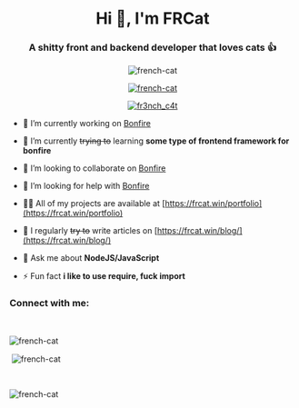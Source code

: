 <h1 align="center">Hi 👋, I'm FRCat</h1>
<h3 align="center">A shitty front and backend developer that loves cats 👍</h3>

<p align="center"> <img src="https://komarev.com/ghpvc/?username=french-cat&label=Profile%20views&color=0e75b6&style=flat" alt="french-cat" /> </p>

<p align="center"> <a href="https://github.com/ryo-ma/github-profile-trophy"><img src="https://github-profile-trophy.vercel.app/?username=french-cat" alt="french-cat" /></a> </p>

<p align="center"> <a href="https://twitter.com/fr3nch_c4t" target="blank"><img src="https://img.shields.io/twitter/follow/fr3nch_c4t?logo=twitter&style=for-the-badge" alt="fr3nch_c4t" /></a> </p>

- 🔭 I’m currently working on [Bonfire](https://github.com/French-Cat/bonfire)

- 🌱 I’m currently ~~trying to~~ learning **some type of frontend framework for bonfire**

- 👯 I’m looking to collaborate on [Bonfire](https://github.com/French-Cat/bonfire)

- 🤝 I’m looking for help with [Bonfire](https://github.com/French-Cat/bonfire)

- 👨‍💻 All of my projects are available at [https://frcat.win/portfolio](https://frcat.win/portfolio)

- 📝 I regularly ~~try to~~ write articles on [https://frcat.win/blog/](https://frcat.win/blog/)

- 💬 Ask me about **NodeJS/JavaScript**

- ⚡ Fun fact **i like to use require, fuck import**

<h3 align="left">Connect with me:</h3>
<br>
<p><img align="left" src="https://github-readme-stats.vercel.app/api/top-langs?username=french-cat&show_icons=true&locale=en&layout=compact" alt="french-cat" /></p>
<br>
<p>&nbsp;<img align="center" src="https://github-readme-stats.vercel.app/api?username=french-cat&show_icons=true&locale=en" alt="french-cat" /></p>
<br>
<p><img align="center" src="https://github-readme-streak-stats.herokuapp.com/?user=french-cat&" alt="french-cat" /></p>
